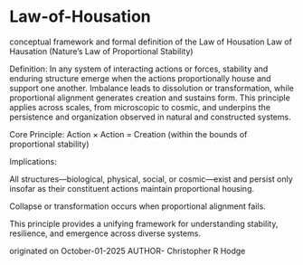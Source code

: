 # Law-of-Housation
conceptual framework and formal definition of the Law of Housation
Law of Hausation (Nature’s Law of Proportional Stability)

Definition:
In any system of interacting actions or forces, stability and enduring structure emerge when the actions proportionally house and support one another. Imbalance leads to dissolution or transformation, while proportional alignment generates creation and sustains form. This principle applies across scales, from microscopic to cosmic, and underpins the persistence and organization observed in natural and constructed systems.

Core Principle:
Action × Action = Creation (within the bounds of proportional stability)

Implications:

All structures—biological, physical, social, or cosmic—exist and persist only insofar as their constituent actions maintain proportional housing.

Collapse or transformation occurs when proportional alignment fails.

This principle provides a unifying framework for understanding stability, resilience, and emergence across diverse systems.

originated on October-01-2025
AUTHOR- Christopher R Hodge 
